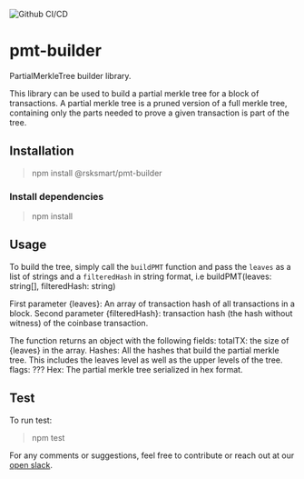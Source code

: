 ![Github CI/CD](https://github.com/rsksmart/pmt-builder/actions/workflows/workflow.yml/badge.svg)

# pmt-builder

PartialMerkleTree builder library.

This library can be used to build a partial merkle tree for a block of transactions. A partial merkle tree is a pruned version of a full merkle tree, containing only the parts needed to prove a given transaction is part of the tree. 

## Installation

> npm install @rsksmart/pmt-builder

### Install dependencies

> npm install

## Usage

To build the tree, simply call the `buildPMT` function and pass the `leaves` as a list of strings and a `filteredHash` in string format, i.e buildPMT(leaves: string[], filteredHash: string)

First parameter {leaves}: An array of transaction hash of all transactions in a block. 
Second parameter {filteredHash}: transaction hash (the hash without witness) of the coinbase transaction.

The function returns an object with the following fields:
totalTX: the size of {leaves} in the array.
Hashes: All the hashes that build the partial merkle tree. This includes the leaves level as well as the upper levels of the tree.
flags: ???
Hex: The partial merkle tree serialized in hex format.

## Test

To run test:

> npm test

For any comments or suggestions, feel free to contribute or reach out at our [open slack](https://developers.rsk.co/slack).

